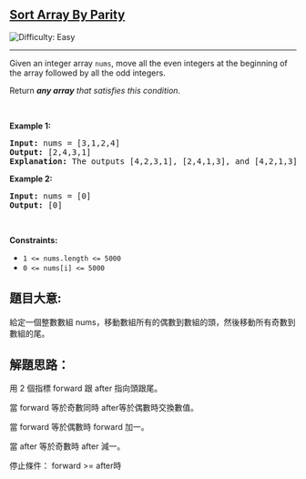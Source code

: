 <h2><a href="https://leetcode.com/problems/sort-array-by-parity">Sort Array By Parity</a></h2> <img src='https://img.shields.io/badge/Difficulty-Easy-brightgreen' alt='Difficulty: Easy' /><hr><p>Given an integer array <code>nums</code>, move all the even integers at the beginning of the array followed by all the odd integers.</p>

<p>Return <em><strong>any array</strong> that satisfies this condition</em>.</p>

<p>&nbsp;</p>
<p><strong class="example">Example 1:</strong></p>

<pre>
<strong>Input:</strong> nums = [3,1,2,4]
<strong>Output:</strong> [2,4,3,1]
<strong>Explanation:</strong> The outputs [4,2,3,1], [2,4,1,3], and [4,2,1,3] would also be accepted.
</pre>

<p><strong class="example">Example 2:</strong></p>

<pre>
<strong>Input:</strong> nums = [0]
<strong>Output:</strong> [0]
</pre>

<p>&nbsp;</p>
<p><strong>Constraints:</strong></p>

<ul>
	<li><code>1 &lt;= nums.length &lt;= 5000</code></li>
	<li><code>0 &lt;= nums[i] &lt;= 5000</code></li>
</ul>

## 題目大意:
給定一個整數數組 nums，移動數組所有的偶數到數組的頭，然後移動所有奇數到數組的尾。

## 解題思路：

用 2 個指標 forward 跟 after 指向頭跟尾。

當 forward 等於奇數同時 after等於偶數時交換數值。

當 forward 等於偶數時 forward 加一。

當 after 等於奇數時 after 減一。

停止條件： forward >= after時
